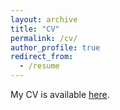 ```yaml
---
layout: archive
title: "CV"
permalink: /cv/
author_profile: true
redirect_from:
  - /resume
---
```


My CV is available [here](https://sujiang94.github.io/files/CV_Su_Jiang.pdf).

